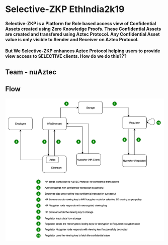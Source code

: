 # Selective-ZKP EthIndia2k19

#### Selective-ZKP is a Platform for Role based access view of Confidential Assets created using Zero Knowledge Proofs. These Confidential Assets are created and transfered using Aztec Protocol. Any Confidential Asset value is only visible to Sender and Receiver on Aztec Protocol. 

#### But We Selective-ZKP enhances Aztec Protocol helping users to provide view access to SELECTIVE clients. How do we do this???



## Team - nuAztec

## Flow
![Flow](Flow.png)
